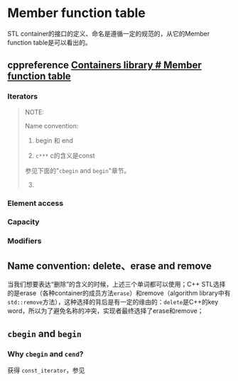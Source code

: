 # Member function table

STL container的接口的定义、命名是遵循一定的规范的，从它的Member function table是可以看出的。

## cppreference [Containers library # Member function table](https://en.cppreference.com/w/cpp/container#Member_function_table)



### Iterators

> NOTE:
>
> Name convention:
>
> 1) begin 和 end
>
> 2) `c***` c的含义是const
>
> 参见下面的"`cbegin` and `begin`"章节。
>
> 3) 



### Element access



### Capacity



### Modifiers







## Name convention: delete、erase and remove

当我们想要表达“删除”的含义的时候，上述三个单词都可以使用；C++ STL选择的是erase（各种container的成员方法`erase`）和remove（algorithm library中有`std::remove`方法），这种选择的背后是有一定的缘由的：`delete`是C++的key word，所以为了避免名称的冲突，实现者最终选择了erase和remove；



## `cbegin` and `begin`

### Why `cbegin` and `cend`?

获得 `const_iterator`，参见 